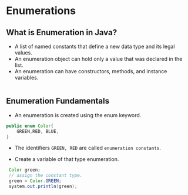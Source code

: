 # Enumerations

##  What is Enumeration in Java?
-  A list of named constants that define a new data type and its legal values. 
- An enumeration object can hold only a value that was declared in the list. 
- An enumeration can have constructors, methods, and instance variables.

```java 
```

## Enumeration Fundamentals
- An enumeration is created using the enum keyword.

```java
public enum Color{
    GREEN,RED, BLUE,
}
```
- The identifiers `GREEN, RED` are called `enumeration constants`. 

- Create a variable of that type enumeration.

```java
 Color green;
 // assign the constant type.
 green = Color.GREEN;
 system.out.println(green);
```